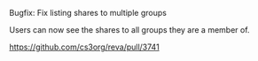 Bugfix: Fix listing shares to multiple groups

Users can now see the shares to all groups they are a member of.

https://github.com/cs3org/reva/pull/3741
